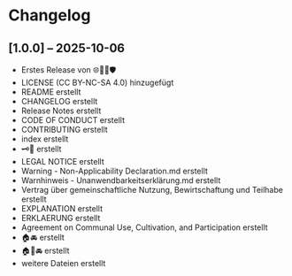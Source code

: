 # Changelog

## [1.0.0] – 2025-10-06
- Erstes Release von 🌐🐾🌱🛡️
- LICENSE (CC BY-NC-SA 4.0) hinzugefügt
- README erstellt
- CHANGELOG erstellt
- Release Notes erstellt
- CODE OF CONDUCT erstellt
- CONTRIBUTING erstellt
- index erstellt
- 🗝️👘 erstellt
- LEGAL NOTICE erstellt
- Warning - Non-Applicability Declaration.md erstellt
- Warnhinweis - Unanwendbarkeitserklärung.md erstellt
- Vertrag über gemeinschaftliche Nutzung, Bewirtschaftung und Teilhabe erstellt
- EXPLANATION erstellt
- ERKLAERUNG erstellt
- Agreement on Communal Use, Cultivation, and Participation erstellt
- 🏠🚘 erstellt 
- 🏠🚤🚘 erstellt 
- weitere Dateien erstellt